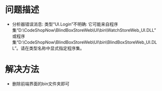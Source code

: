 # 问题描述

* 分析器错误消息: 类型“UI.Login”不明确: 它可能来自程序集“D:\CodeShopNow\BlindBoxStoreWeb\UI\bin\WatchStoreWeb_UI.DLL”或程序集“D:\CodeShopNow\BlindBoxStoreWeb\UI\bin\BlindBoxStoreWeb_UI.DLL”。请在类型名称中显式指定程序集。

# 解决方法

* 删除前端界面的bin文件夹即可